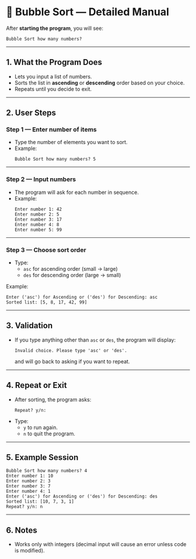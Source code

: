 # 🔢 Bubble Sort — Detailed Manual

After **starting the program**, you will see:

```
Bubble Sort how many numbers?
```

---

## 1. What the Program Does
- Lets you input a list of numbers.
- Sorts the list in **ascending** or **descending** order based on your choice.
- Repeats until you decide to exit.

---

## 2. User Steps

### Step 1 — Enter number of items
- Type the number of elements you want to sort.
- Example:
  ```
  Bubble Sort how many numbers? 5
  ```

---

### Step 2 — Input numbers
- The program will ask for each number in sequence.
- Example:
  ```
  Enter number 1: 42
  Enter number 2: 5
  Enter number 3: 17
  Enter number 4: 8
  Enter number 5: 99
  ```

---

### Step 3 — Choose sort order
- Type:
  - `asc` for ascending order (small → large)
  - `des` for descending order (large → small)

Example:
```
Enter ('asc') for Ascending or ('des') for Descending: asc
Sorted list: [5, 8, 17, 42, 99]
```

---

## 3. Validation
- If you type anything other than `asc` or `des`, the program will display:
  ```
  Invalid choice. Please type 'asc' or 'des'.
  ```
  and will go back to asking if you want to repeat.

---

## 4. Repeat or Exit
- After sorting, the program asks:
  ```
  Repeat? y/n:
  ```
- Type:
  - `y` to run again.
  - `n` to quit the program.

---

## 5. Example Session

```
Bubble Sort how many numbers? 4
Enter number 1: 10
Enter number 2: 3
Enter number 3: 7
Enter number 4: 1
Enter ('asc') for Ascending or ('des') for Descending: des
Sorted list: [10, 7, 3, 1]
Repeat? y/n: n
```

---

## 6. Notes
- Works only with integers (decimal input will cause an error unless code is modified).
